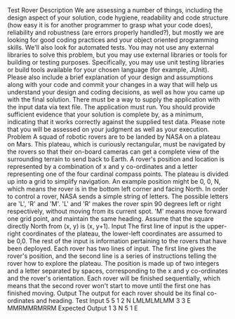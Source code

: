 Test Rover
Description
We are assessing a number of things, including the design aspect of
your solution, code hygiene, readability and code structure (how easy
it is for another programmer to grasp what your code does),
reliability and robustness (are errors properly handled?), but mostly
we are looking for good coding practices and your object oriented
programming skills. We'll also look for automated tests.
You may not use any external libraries to solve this problem, but you
may use external libraries or tools for building or testing purposes.
Specifically, you may use unit testing libraries or build tools
available for your chosen language (for example, JUnit). Please also
include a brief explanation of your design and assumptions along with
your code and commit your changes in a way that will help us
understand your design and coding decisions, as well as how you came
up with the final solution.
There must be a way to supply the application with the input data via
text file. The application must run. You should provide sufficient
evidence that your solution is complete by, as a minimum, indicating
that it works correctly against the supplied test data. Please note
that you will be assessed on your judgment as well as your execution.
Problem
A squad of robotic rovers are to be landed by NASA on a plateau on
Mars. This plateau, which is curiously rectangular, must be navigated
by the rovers so that their on-board cameras can get a complete view
of the surrounding terrain to send back to Earth.
A rover's position and location is represented by a combination of x
and y co-ordinates and a letter representing one of the four cardinal
compass points. The plateau is divided up into a grid to simplify
navigation. An example position might be 0, 0, N, which means the
rover is in the bottom left corner and facing North.
In order to control a rover, NASA sends a simple string of letters.
The possible letters are 'L', 'R' and 'M'. 'L' and 'R' makes the
rover spin 90 degrees left or right respectively, without moving from
its current spot. 'M' means move forward one grid point, and maintain
the same heading.
Assume that the square directly North from (x, y) is (x, y+1).
Input
The first line of input is the upper-right coordinates of the
plateau, the lower-left coordinates are assumed to be 0,0.
The rest of the input is information pertaining to the rovers that
have been deployed. Each rover has two lines of input. The first line
gives the rover's position, and the second line is a series of
instructions telling the rover how to explore the plateau.
The position is made up of two integers and a letter separated by
spaces, corresponding to the x and y co-ordinates and the rover's
orientation.
Each rover will be finished sequentially, which means that the second
rover won't start to move until the first one has finished moving.
Output
The output for each rover should be its final co-ordinates and
heading.
Test Input
5 5
1 2 N
LMLMLMLMM
3 3 E
MMRMMRMRRM
Expected Output
1 3 N
5 1 E